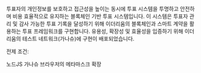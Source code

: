 투표자의 개인정보를 보호하고 접근성을 높이는 동시에 투표 시스템을 투명하고 안전하며 비용 효율적으로 유지하는 블록체인 기반 투표 시스템입니다.
이 시스템은 투표자 관리 및 감사 가능한 투표 기록을 달성하기 위해 이더리움의 블록체인과 스마트 계약을 활용하는 투표 프레임워크를 구현합니다. 
유용성, 확장성 및 효율성을 입증하기 위해 이더리움의 테스트 네트워크(가나슈)에 구현이 배포되었습니다.


전제 조건:

노드JS
가나슈
브라우저의 메타마스크 확장
